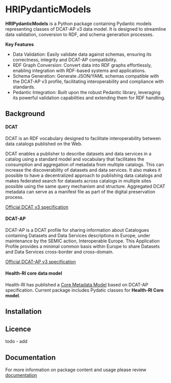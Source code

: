 # HRIPydanticModels

**HRIPydanticModels** is a Python package containing Pydantic models representing classes of DCAT-AP v3 data model. 
It is designed to streamline data validation, conversion to RDF, and schema generation processes.

**Key Features**

- Data Validation: Easily validate data against schemas, ensuring its correctness, integrity and DCAT-AP compatibility.
- RDF Graph Conversion: Convert data into RDF graphs effortlessly, enabling integration with RDF-based systems and applications.
- Schema Generation: Generate JSON/YAML schemas compatible with the DCAT-AP v3 profile, facilitating interoperability and compliance with standards.
- Pedantic Integration: Built upon the robust Pedantic library, leveraging its powerful validation capabilities and extending them for RDF handling.

## Background

#### DCAT 
DCAT is an RDF vocabulary designed to facilitate interoperability between data catalogs published on the Web.

DCAT enables a publisher to describe datasets and data services in a catalog using a standard model and vocabulary 
that facilitates the consumption and aggregation of metadata from multiple catalogs. This can increase the 
discoverability of datasets and data services. It also makes it possible to have a decentralized approach to publishing 
data catalogs and makes federated search for datasets across catalogs in multiple sites possible using the same query 
mechanism and structure. Aggregated DCAT metadata can serve as a manifest file as part of the digital preservation 
process.

[Official DCAT v3 specification](https://www.w3.org/TR/vocab-dcat-3/)

#### DCAT-AP
DCAT-AP is a DCAT profile for sharing information about Catalogues containing Datasets and Data Services descriptions 
in Europe, under maintenance by the SEMIC action, Interoperable Europe. This Application Profile provides a minimal 
common basis within Europe to share Datasets and Data Services cross-border and cross-domain.

[Official DCAT-AP v3 specification](https://semiceu.github.io/DCAT-AP/releases/3.0.0/)

#### Health-RI core data model
Health-RI has published a [Core Metadata Model](https://health-ri.atlassian.net/l/cp/udWLxwpu) based on DCAT-AP 
specification. Current package includes Pydatic classes for **Health-RI Core model**.

## Installation

## Licence

todo - add

## Documentation

For more information on package content and usage please review [documentation](./docs/Models.md) 